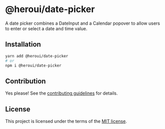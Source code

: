 # @heroui/date-picker

A date picker combines a DateInput and a Calendar popover to allow users to enter or select a date and time value.

## Installation

```sh
yarn add @heroui/date-picker
# or
npm i @heroui/date-picker
```

## Contribution

Yes please! See the
[contributing guidelines](https://github.com/frontio-ai/heroui/blob/master/CONTRIBUTING.md)
for details.

## License

This project is licensed under the terms of the
[MIT license](https://github.com/frontio-ai/heroui/blob/master/LICENSE).
